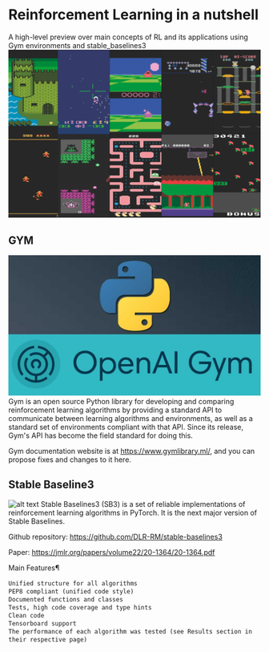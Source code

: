 # Reinforcement Learning in a nutshell
A high-level preview over main concepts of RL and its applications using Gym environments and stable_baselines3
![alt text](https://github.com/EssamMohamedAbo-ElMkarem/Reinforcement-Learning-in-a-nutshell/blob/main/images/envs.png)


## GYM

![alt text](https://github.com/EssamMohamedAbo-ElMkarem/Reinforcement-Learning-in-a-nutshell/blob/main/images/gym.jpg)
Gym is an open source Python library for developing and comparing reinforcement learning algorithms by providing a standard API to communicate between learning algorithms and environments, as well as a standard set of environments compliant with that API. Since its release, Gym's API has become the field standard for doing this.

Gym documentation website is at https://www.gymlibrary.ml/, and you can propose fixes and changes to it here.

## Stable Baseline3
![alt text](https://github.com/EssamMohamedAbo-ElMkarem/Reinforcement-Learning-in-a-nutshell/blob/main/images/stable.jpg)
Stable Baselines3 (SB3) is a set of reliable implementations of reinforcement learning algorithms in PyTorch. It is the next major version of Stable Baselines.

Github repository: https://github.com/DLR-RM/stable-baselines3

Paper: https://jmlr.org/papers/volume22/20-1364/20-1364.pdf

Main Features¶

    Unified structure for all algorithms
    PEP8 compliant (unified code style)
    Documented functions and classes
    Tests, high code coverage and type hints
    Clean code
    Tensorboard support
    The performance of each algorithm was tested (see Results section in their respective page)
